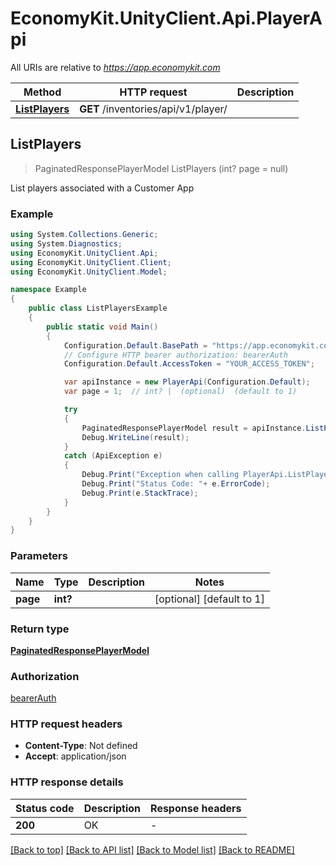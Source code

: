 # EconomyKit.UnityClient.Api.PlayerApi

All URIs are relative to *https://app.economykit.com*

Method | HTTP request | Description
------------- | ------------- | -------------
[**ListPlayers**](PlayerApi.md#listplayers) | **GET** /inventories/api/v1/player/ | 



## ListPlayers

> PaginatedResponsePlayerModel ListPlayers (int? page = null)



List players associated with a Customer App

### Example

```csharp
using System.Collections.Generic;
using System.Diagnostics;
using EconomyKit.UnityClient.Api;
using EconomyKit.UnityClient.Client;
using EconomyKit.UnityClient.Model;

namespace Example
{
    public class ListPlayersExample
    {
        public static void Main()
        {
            Configuration.Default.BasePath = "https://app.economykit.com";
            // Configure HTTP bearer authorization: bearerAuth
            Configuration.Default.AccessToken = "YOUR_ACCESS_TOKEN";

            var apiInstance = new PlayerApi(Configuration.Default);
            var page = 1;  // int? |  (optional)  (default to 1)

            try
            {
                PaginatedResponsePlayerModel result = apiInstance.ListPlayers(page);
                Debug.WriteLine(result);
            }
            catch (ApiException e)
            {
                Debug.Print("Exception when calling PlayerApi.ListPlayers: " + e.Message );
                Debug.Print("Status Code: "+ e.ErrorCode);
                Debug.Print(e.StackTrace);
            }
        }
    }
}
```

### Parameters


Name | Type | Description  | Notes
------------- | ------------- | ------------- | -------------
 **page** | **int?**|  | [optional] [default to 1]

### Return type

[**PaginatedResponsePlayerModel**](PaginatedResponsePlayerModel.md)

### Authorization

[bearerAuth](../README.md#bearerAuth)

### HTTP request headers

- **Content-Type**: Not defined
- **Accept**: application/json


### HTTP response details
| Status code | Description | Response headers |
|-------------|-------------|------------------|
| **200** | OK |  -  |

[[Back to top]](#)
[[Back to API list]](../README.md#documentation-for-api-endpoints)
[[Back to Model list]](../README.md#documentation-for-models)
[[Back to README]](../README.md)

